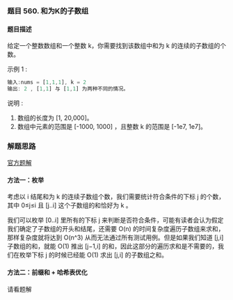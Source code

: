 ### 题目 560. 和为K的子数组
#### 题目描述
给定一个整数数组和一个整数 k，你需要找到该数组中和为 k 的连续的子数组的个数。

示例 1 :

```js
输入:nums = [1,1,1], k = 2
输出: 2 , [1,1] 与 [1,1] 为两种不同的情况。
```
说明 :

1. 数组的长度为 [1, 20,000]。
2. 数组中元素的范围是 [-1000, 1000] ，且整数 k 的范围是 [-1e7, 1e7]。


### 解题思路
[官方题解](https://leetcode-cn.com/problems/subarray-sum-equals-k/solution/he-wei-kde-zi-shu-zu-by-leetcode-solution/ )
#### 方法一：枚举

考虑以 i 结尾和为 k 的连续子数组个数，我们需要统计符合条件的下标 j 的个数，其中 0≤j≤i 且 [j..i] 这个子数组的和恰好为 k 。

我们可以枚举 [0..i] 里所有的下标 j 来判断是否符合条件，可能有读者会认为假定我们确定了子数组的开头和结尾，还需要 O(n) 的时间复杂度遍历子数组来求和，那样复杂度就将达到 O(n^3)
从而无法通过所有测试用例。但是如果我们知道 [j,i] 子数组的和，就能 O(1) 推出 [j−1,i] 的和，因此这部分的遍历求和是不需要的，我们在枚举下标 j 的时候已经能 O(1) 求出 [j,i] 的子数组之和。


#### 方法二：前缀和 + 哈希表优化
请看题解